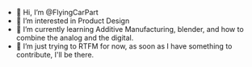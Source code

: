 - 👋 Hi, I’m @FlyingCarPart
- 👀 I’m interested in Product Design
- 🌱 I’m currently learning Additive Manufacturing, blender, and how to combine the analog and the digital.
- 💞️ I’m just trying to RTFM for now, as soon as I have something to contribute, I'll be there.


<!---
FlyingCarPart/FlyingCarPart is a ✨ special ✨ repository because its `README.md` (this file) appears on your GitHub profile.
You can click the Preview link to take a look at your changes.
--->
